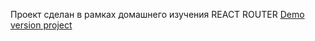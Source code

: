 Проект сделан в рамках домашнего изучения REACT ROUTER
[Demo version project](https://ivan19979.github.io/react-food/#/)
